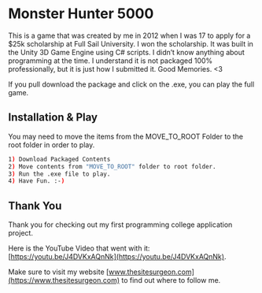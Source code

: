 # Monster Hunter 5000

This is a game that was created by me in 2012 when I was 17 to apply for a $25k scholarship at Full Sail University. I won the scholarship. It was built in the Unity 3D Game Engine using C# scripts. I didn’t know anything about programming at the time.
I understand it is not packaged 100% professionally, but it is just how I submitted it. Good Memories. <3 

If you pull download the package and click on the .exe, you can play the full game.


## Installation & Play

You may need to move the items from the MOVE_TO_ROOT Folder to the root folder in order to play. 

```bash
1) Download Packaged Contents
2) Move contents from "MOVE_TO_ROOT" folder to root folder.
3) Run the .exe file to play.
4) Have Fun. :-)
```

## Thank You

Thank you for checking out my first programming college application project.

Here is the YouTube Video that went with it: [https://youtu.be/J4DVKxAQnNk](https://youtu.be/J4DVKxAQnNk).

Make sure to visit my website [www.thesitesurgeon.com](https://www.thesitesurgeon.com) to find out where to follow me.
